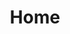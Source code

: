 ---
type: home
title: Home
summary: Jeremy Swinnen is a designer and creative developer focused on building digital products and web experiences for a multitude of platforms. 
permalink: /index.html
---